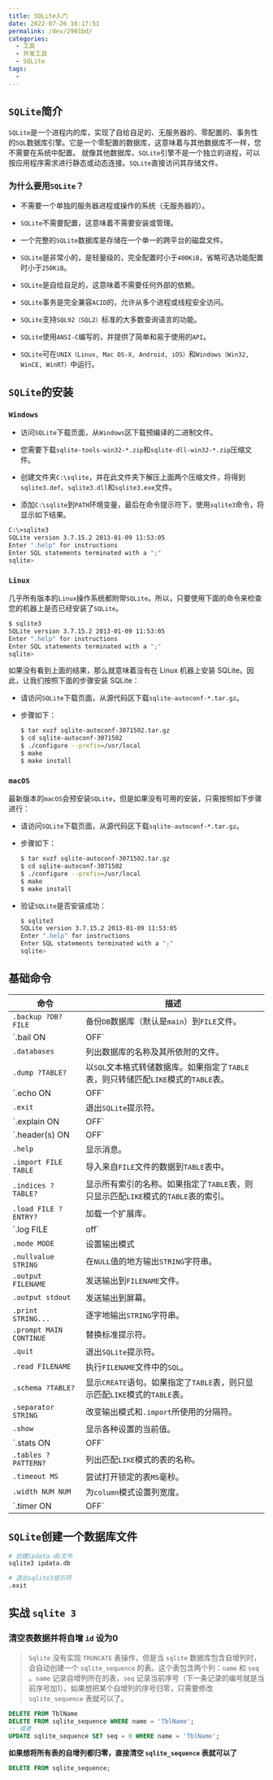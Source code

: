 ```yaml
---
title: SQLite入门
date: 2022-07-26 16:17:51
permalink: /dev/2901bd/
categories:
  - 工具
  - 开发工具
  - SQLite
tags:
  - 
---
```


## `SQLite`简介

`SQLite`是一个进程内的库，实现了自给自足的、无服务器的、零配置的、事务性的`SQL`数据库引擎。它是一个零配置的数据库，这意味着与其他数据库不一样，您不需要在系统中配置。
就像其他数据库，`SQLite`引擎不是一个独立的进程，可以按应用程序需求进行静态或动态连接。`SQLite`直接访问其存储文件。

<!-- more -->

<InArticleAdsense
    data-ad-client="ca-pub-1725717718088510"
    data-ad-slot="4281148213">
</InArticleAdsense>

### 为什么要用`SQLite`？

- 不需要一个单独的服务器进程或操作的系统（无服务器的）。

- `SQLite`不需要配置，这意味着不需要安装或管理。

- 一个完整的`SQLite`数据库是存储在一个单一的跨平台的磁盘文件。

- `SQLite`是非常小的，是轻量级的，完全配置时小于`400KiB`，省略可选功能配置时小于`250KiB`。

- `SQLite`是自给自足的，这意味着不需要任何外部的依赖。

- `SQLite`事务是完全兼容`ACID`的，允许从多个进程或线程安全访问。

- `SQLite`支持`SQL92（SQL2）`标准的大多数查询语言的功能。

- `SQLite`使用`ANSI-C`编写的，并提供了简单和易于使用的`API`。

- `SQLite`可在`UNIX（Linux, Mac OS-X, Android, iOS）`和`Windows（Win32, WinCE, WinRT）`中运行。

## `SQLite`的安装

### `Windows`

- 访问`SQLite`下载页面，从`Windows`区下载预编译的二进制文件。

- 您需要下载`sqlite-tools-win32-*.zip`和`sqlite-dll-win32-*.zip`压缩文件。

- 创建文件夹`C:\sqlite`，并在此文件夹下解压上面两个压缩文件，将得到`sqlite3.def`、`sqlite3.dll`和`sqlite3.exe`文件。

- 添加`C:\sqlite`到`PATH`环境变量，最后在命令提示符下，使用`sqlite3`命令，将显示如下结果。

``` bash
C:\>sqlite3
SQLite version 3.7.15.2 2013-01-09 11:53:05
Enter ".help" for instructions
Enter SQL statements terminated with a ";"
sqlite>
```

### `Linux`

几乎所有版本的`Linux`操作系统都附带`SQLite`。所以，只要使用下面的命令来检查您的机器上是否已经安装了`SQLite`。

``` bash
$ sqlite3
SQLite version 3.7.15.2 2013-01-09 11:53:05
Enter ".help" for instructions
Enter SQL statements terminated with a ";"
sqlite>
```

如果没有看到上面的结果，那么就意味着没有在 Linux 机器上安装 SQLite。因此，让我们按照下面的步骤安装 SQLite：

- 请访问`SQLite`下载页面，从源代码区下载`sqlite-autoconf-*.tar.gz`。

- 步骤如下：

    ``` bash
    $ tar xvzf sqlite-autoconf-3071502.tar.gz
    $ cd sqlite-autoconf-3071502
    $ ./configure --prefix=/usr/local
    $ make
    $ make install
    ```

### `macOS`

最新版本的`macOS`会预安装`SQLite`，但是如果没有可用的安装，只需按照如下步骤进行：

- 请访问`SQLite`下载页面，从源代码区下载`sqlite-autoconf-*.tar.gz`。

- 步骤如下：

    ``` bash
    $ tar xvzf sqlite-autoconf-3071502.tar.gz
    $ cd sqlite-autoconf-3071502
    $ ./configure --prefix=/usr/local
    $ make
    $ make install
    ```
- 验证`SQLite`是否安装成功：

    ``` bash
    $ sqlite3
    SQLite version 3.7.15.2 2013-01-09 11:53:05
    Enter ".help" for instructions
    Enter SQL statements terminated with a ";"
    sqlite>
    ```

## 基础命令

|命令|描述|
|---|---|
|`.backup ?DB? FILE`|备份`DB`数据库（默认是`main`）到`FILE`文件。|
|`.bail ON|OFF`|发生错误后停止。默认为`OFF`。|
|`.databases`|列出数据库的名称及其所依附的文件。|
|`.dump ?TABLE?`|以`SQL`文本格式转储数据库。如果指定了`TABLE`表，则只转储匹配`LIKE`模式的`TABLE`表。|
|`.echo ON|OFF`|开启或关闭`echo`命令。|
|`.exit`|退出`SQLite`提示符。|
|`.explain ON|OFF`|开启或关闭适合于`EXPLAIN`的输出模式。如果没有带参数，则为`EXPLAIN on`，即开启`EXPLAIN`。|
|`.header(s) ON|OFF`|开启或关闭头部显示。|
|`.help`|显示消息。|
|`.import FILE TABLE`|导入来自`FILE`文件的数据到`TABLE`表中。|
|`.indices ?TABLE?`|显示所有索引的名称。如果指定了`TABLE`表，则只显示匹配`LIKE`模式的`TABLE`表的索引。|
|`.load FILE ?ENTRY?`|加载一个扩展库。|
|`.log FILE|off`|开启或关闭日志。`FILE`文件可以是`stderr`（标准错误）/`stdout`（标准输出）。|
|`.mode MODE`|设置输出模式|
|`.nullvalue STRING`|在`NULL`值的地方输出`STRING`字符串。|
|`.output FILENAME`|发送输出到`FILENAME`文件。|
|`.output stdout`|发送输出到屏幕。|
|`.print STRING...`|逐字地输出`STRING`字符串。|
|`.prompt MAIN CONTINUE`|替换标准提示符。|
|`.quit`|退出`SQLite`提示符。|
|`.read FILENAME`|执行`FILENAME`文件中的`SQL`。|
|`.schema ?TABLE?`|显示`CREATE`语句。如果指定了`TABLE`表，则只显示匹配`LIKE`模式的`TABLE`表。|
|`.separator STRING`|改变输出模式和`.import`所使用的分隔符。|
|`.show`|显示各种设置的当前值。|
|`.stats ON|OFF`|开启或关闭统计。|
|`.tables ?PATTERN?`|列出匹配`LIKE`模式的表的名称。|
|`.timeout MS`|尝试打开锁定的表`MS`毫秒。|
|`.width NUM NUM`|为`column`模式设置列宽度。|
|`.timer ON|OFF`|开启或关闭`CPU`定时器。|

## `SQLite`创建一个数据库文件

``` bash
# 创建ipdata.db文件
sqlite3 ipdata.db

# 退出sqlite3提示符
.exit
```

## 实战 `sqlite 3`

### 清空表数据并将自增 `id` 设为0

> `Sqlite` 没有实现 `TRUNCATE` 表操作，但是当 `sqlite` 数据库包含自增列时，会自动创建一个 `sqlite_sequence` 的表。这个表包含两个列：`name` 和 `seq` 。`name` 记录自增列所在的表，`seq` 记录当前序号（下一条记录的编号就是当前序号加1）。如果想把某个自增列的序号归零，只需要修改 `sqlite_sequence` 表就可以了。

``` sql
DELETE FROM TblName
DELETE FROM sqlite_sequence WHERE name = 'TblName';
-- 或者
UPDATE sqlite_sequence SET seq = 0 WHERE name = 'TblName';
```

**如果想将所有表的自增列都归零，直接清空 `sqlite_sequence` 表就可以了**

``` sql
DELETE FROM sqlite_sequence;
```
